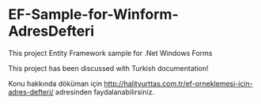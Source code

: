 # EF-Sample-for-Winform-AdresDefteri
This project Entity Framework sample for .Net Windows Forms

This project has been discussed with Turkish documentation!

Konu hakkında döküman için http://halityurttas.com.tr/ef-orneklemesi-icin-adres-defteri/ adresinden faydalanabilirsiniz.
